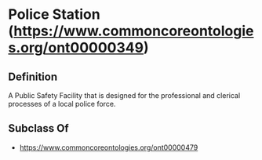 # Police Station (https://www.commoncoreontologies.org/ont00000349)

## Definition
A Public Safety Facility that is designed for the professional and clerical processes of a local police force.

## Subclass Of
- https://www.commoncoreontologies.org/ont00000479

